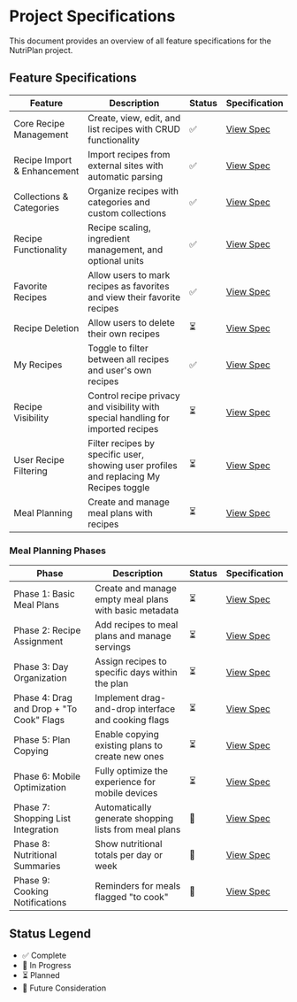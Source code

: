 # Project Specifications

This document provides an overview of all feature specifications for the NutriPlan project.

## Feature Specifications

| Feature | Description | Status | Specification |
|---------|-------------|---------|---------------|
| Core Recipe Management | Create, view, edit, and list recipes with CRUD functionality | ✅ | [View Spec](specs/core-recipe-management.md) |
| Recipe Import & Enhancement | Import recipes from external sites with automatic parsing | ✅ | [View Spec](specs/recipe-import.md) |
| Collections & Categories | Organize recipes with categories and custom collections | ✅ | [View Spec](specs/collections-categories.md) |
| Recipe Functionality | Recipe scaling, ingredient management, and optional units | ✅ | [View Spec](specs/recipe-functionality.md) |
| Favorite Recipes | Allow users to mark recipes as favorites and view their favorite recipes | ✅ | [View Spec](specs/favorite-recipes.md) |
| Recipe Deletion | Allow users to delete their own recipes | ⏳ | [View Spec](specs/recipe-deletion.md) |
| My Recipes | Toggle to filter between all recipes and user's own recipes | ✅ | [View Spec](specs/my-recipes.md) |
| Recipe Visibility | Control recipe privacy and visibility with special handling for imported recipes | ⏳ | [View Spec](specs/recipe-visibility.md) |
| User Recipe Filtering | Filter recipes by specific user, showing user profiles and replacing My Recipes toggle | ⏳ | [View Spec](specs/user-recipe-filtering.md) |
| Meal Planning | Create and manage meal plans with recipes | ⏳ | [View Spec](specs/meal-planning.md) |

### Meal Planning Phases

| Phase | Description | Status | Specification |
|---------|-------------|---------|---------------|
| Phase 1: Basic Meal Plans | Create and manage empty meal plans with basic metadata | ⏳ | [View Spec](specs/meal-planning-phase-1-basic-meal-plans.md) |
| Phase 2: Recipe Assignment | Add recipes to meal plans and manage servings | ⏳ | [View Spec](specs/meal-planning-phase-2-recipe-assignment.md) |
| Phase 3: Day Organization | Assign recipes to specific days within the plan | ⏳ | [View Spec](specs/meal-planning-phase-3-day-organization.md) |
| Phase 4: Drag and Drop + "To Cook" Flags | Implement drag-and-drop interface and cooking flags | ⏳ | [View Spec](specs/meal-planning-phase-4-drag-and-drop.md) |
| Phase 5: Plan Copying | Enable copying existing plans to create new ones | ⏳ | [View Spec](specs/meal-planning-phase-5-plan-copying.md) |
| Phase 6: Mobile Optimization | Fully optimize the experience for mobile devices | ⏳ | [View Spec](specs/meal-planning-phase-6-mobile-optimization.md) |
| Phase 7: Shopping List Integration | Automatically generate shopping lists from meal plans | 🔮 | [View Spec](specs/meal-planning-phase-7-shopping-list-integration.md) |
| Phase 8: Nutritional Summaries | Show nutritional totals per day or week | 🔮 | [View Spec](specs/meal-planning-phase-8-nutritional-summaries.md) |
| Phase 9: Cooking Notifications | Reminders for meals flagged "to cook" | 🔮 | [View Spec](specs/meal-planning-phase-9-cooking-notifications.md) |

## Status Legend
- ✅ Complete
- 🚧 In Progress
- ⏳ Planned
- 🔮 Future Consideration 